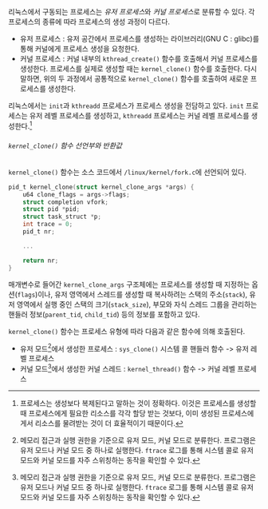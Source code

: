 리눅스에서 구동되는 프로세스는 *유저 프로세스*와 *커널 프로세스*로 분류할 수 있다. 각 프로세스의 종류에 따라 프로세스의 생성 과정이 다르다.
- 유저 프로세스 : 유저 공간에서 프로세스를 생성하는 라이브러리(GNU C : glibc)를 통해 커널에게 프로세스 생성을 요청한다.
- 커널 프로세스 : 커널 내부의 `kthread_create()` 함수를 호출해서 커널 프로세스를 생성한다.
프로세스를 실제로 생성할 때는 `kernel_clone()` 함수를 호출한다. 다시 말하면, 위의 두 과정에서 공통적으로 `kernel_clone()` 함수를 호출하여 새로운 프로세스를 생성한다.

리눅스에서는 `init`과 `kthreadd` 프로세스가 프로세스 생성을 전담하고 있다. `init` 프로세스는 유저 레벨 프로세스를 생성하고, `kthreadd` 프로세스는 커널 레벨 프로세스를 생성한다.[^1]

###### `kernel_clone()` 함수 선언부와 반환값
`kernel_clone()` 함수는 소스 코드에서 `/linux/kernel/fork.c`에 선언되어 있다.
```C
pid_t kernel_clone(struct kernel_clone_args *args) {
	u64 clone_flags = args->flags;
	struct completion vfork;
	struct pid *pid;
	struct task_struct *p;
	int trace = 0;
	pid_t nr;

	...

	return nr;
}
```
매개변수로 들어간 `kernel_clone_args` 구조체에는 프로세스를 생성할 때 지정하는 옵션(`flags`)이나, 유저 영역에서 스레드를 생성할 때 복사하려는 스택의 주소(`stack`), 유저 영역에서 실행 중인 스택의 크기(`stack_size`), 부모와 자식 스레드 그룹을 관리하는 핸들러 정보(`parent_tid`, `child_tid`) 등의 정보를 포함하고 있다.

`kernel_clone()` 함수는 프로세스 유형에 따라 다음과 같은 함수에 의해 호출된다.
- 유저 모드[^2]에서 생성한 프로세스 : `sys_clone()` 시스템 콜 핸들러 함수 -> 유저 레벨 프로세스
- 커널 모드[^2]에서 생성한 커널 스레드 : `kernel_thread()` 함수 -> 커널 레벨 프로세스



[^1]: 프로세스는 생성보다 복제된다고 말하는 것이 정확하다. 이것은 프로세스를 생성할 때 프로세스에게 필요한 리소스를 각각 할당 받는 것보다, 이미 생성된 프로세스에게서 리소스를 물려받는 것이 더 효율적이기 때문이다.
[^2]: 메모리 접근과 실행 권한을 기준으로 유저 모드, 커널 모드로 분류한다. 프로그램은 유저 모드나 커널 모드 중 하나로 실행한다. `ftrace` 로그를 통해 시스템 콜로 유저 모드와 커널 모드를 자주 스위칭하는 동작을 확인할 수 있다.